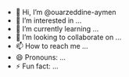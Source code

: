 - 👋 Hi, I’m @ouarzeddine-aymen
- 👀 I’m interested in ...
- 🌱 I’m currently learning ...
- 💞️ I’m looking to collaborate on ...
- 📫 How to reach me ...
- 😄 Pronouns: ...
- ⚡ Fun fact: ...

<!---
ouarzeddine-aymen/ouarzeddine-aymen is a ✨ special ✨ repository because its `README.md` (this file) appears on your GitHub profile.
You can click the Preview link to take a look at your changes.
--->
